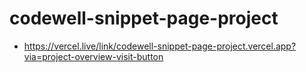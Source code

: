 # codewell-snippet-page-project
- https://vercel.live/link/codewell-snippet-page-project.vercel.app?via=project-overview-visit-button
